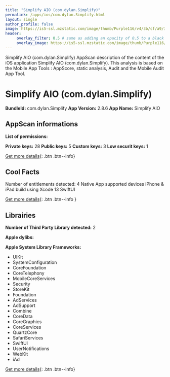 ```yaml
---
title: "Simplify AIO (com.dylan.Simplify)"
permalink: /apps/ios/com.dylan.Simplify.html
layout: single
author_profile: false
image: https://is5-ssl.mzstatic.com/image/thumb/Purple116/v4/3b/cf/a9/3bcfa959-131e-c761-936e-b300bf359440/AppIcon-1x_U007emarketing-0-8-0-sRGB-85-220.png/512x512bb.jpg
header: 
     overlay_filter: 0.5 # same as adding an opacity of 0.5 to a black background
     overlay_image: https://is5-ssl.mzstatic.com/image/thumb/Purple116/v4/3b/cf/a9/3bcfa959-131e-c761-936e-b300bf359440/AppIcon-1x_U007emarketing-0-8-0-sRGB-85-220.png/512x512bb.jpg
---
```

Simplify AIO (com.dylan.Simplify) AppScan description of the content of the iOS application Simplify AIO (com.dylan.Simplify). This analysis is based on the Mobile App Tools : AppScore, static analysis, Audit and the Mobile Audit App Tool.

# Simplify AIO (com.dylan.Simplify)

**BundleId:** com.dylan.Simplify
**App Version:** 2.8.6
**App Name:** Simplify AIO


## AppScan informations 

**List of permissions:** 
  
  
**Private keys:** 28
**Public keys:** 5
**Custom keys:** 3
**Low securit keys:** 1
  
[Get more details](/pricing.html){: .btn .btn--info}

## Cool Facts

Number of entitlements detected: 4
Native App
supported devices iPhone & iPad
build using Xcode 13
SwiftUI
  
[Get more details](/pricing.html){: .btn .btn--info }

## Librairies 
**Number of Third Party Library detected:** 2


**Apple dylibs:**


**Apple System Library Frameworks:**
- UIKit
- SystemConfiguration
- CoreFoundation
- CoreTelephony
- MobileCoreServices
- Security
- StoreKit
- Foundation
- AdServices
- AdSupport
- Combine
- CoreData
- CoreGraphics
- CoreServices
- QuartzCore
- SafariServices
- SwiftUI
- UserNotifications
- WebKit
- iAd


  
[Get more details](/pricing.html){: .btn .btn--info}

